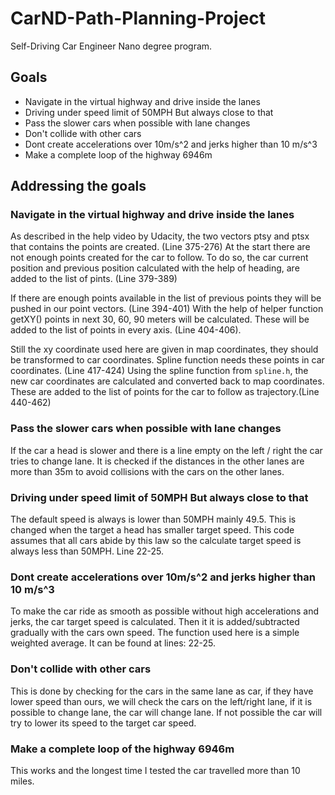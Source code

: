 # CarND-Path-Planning-Project

Self-Driving Car Engineer Nano degree program.

## Goals

- Navigate in the virtual highway and drive inside the lanes
- Driving under speed limit of 50MPH But always close to that
- Pass the slower cars when possible with lane changes
- Don't collide with other cars
- Dont create accelerations over 10m/s^2 and jerks higher than 10 m/s^3 
- Make a complete loop of the highway 6946m

## Addressing the goals

### Navigate in the virtual highway and drive inside the lanes

As described in the help video by Udacity, the two vectors ptsy and ptsx that contains the points are created. (Line 375-276) At the start there are not enough points created for the car to follow. To do so, the car current position and previous position calculated with the help of heading, are added to the list of pints. (Line 379-389)

If there are enough points available in the list of previous points they will be pushed in our point vectors. (Line 394-401) With the help of helper function getXY() points in next 30, 60, 90 meters will be calculated. These will be added to the list of points in every axis. (Line 404-406).

Still the xy coordinate used here are given in map coordinates, they should be transformed to car coordinates. Spline function needs these points in car coordinates. (Line 417-424) Using the spline function from `spline.h`, the new car coordinates are calculated and converted back to map coordinates. These are added to the list of points for the car to follow as trajectory.(Line 440-462)

### Pass the slower cars when possible with lane changes

If the car a head is slower and there is a line empty on the left / right the car tries to change lane. It is checked
if the distances in the other lanes are more than 35m to avoid collisions with the cars on the other lanes.

### Driving under speed limit of 50MPH But always close to that

The default speed is always is lower than 50MPH mainly 49.5. This is changed when the target a head has smaller target speed. This code assumes that all cars abide by this law so the calculate target speed is always less than 50MPH. Line 22-25.

### Dont create accelerations over 10m/s^2 and jerks higher than 10 m/s^3

To make the car ride as smooth as possible without high accelerations and jerks, the car target speed is calculated. Then it it is added/subtracted gradually with the cars own speed. The function used here is a simple weighted average.
It can be found at lines: 22-25.

### Don't collide with other cars

This is done by checking for the cars in the same lane as car, if they have lower speed than ours, we will check the cars on the left/right lane, if it is possible to change lane, the car will change lane. If not possible the car will try to lower its speed to the target car speed.

### Make a complete loop of the highway 6946m

This works and the longest time I tested the car travelled more than 10 miles.